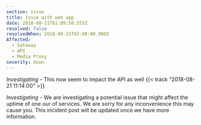 ```yaml
---
section: issue
title: Issue with web app
date: 2018-08-21T01:09:58.555Z
resolved: false
resolvedWhen: 2018-08-21T03:00:00.000Z
Affected:
  - Gateway
  - API
  - Media Proxy
severity: down
---
```

_Investigating_ - This now seem to impact the API as well {{< track "2018-08-21 11:14:00" >}}

_Investigating_ - We are investigating a potential issue that might affect the uptime of one our of services. We are sorry for any inconvenience this may cause you. This incident post will be updated once we have more information.
